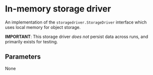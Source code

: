 <!--[metadata]>
+++
title = "In-memory storage driver"
description = "Explains how to use the in-memory storage drivers"
keywords = ["registry, service, driver, images, storage,  in-memory"]
[menu.main]
parent="smn_registry_drivers"
+++
<![end-metadata]-->


# In-memory storage driver

An implementation of the `storagedriver.StorageDriver` interface which uses local memory for object storage.

**IMPORTANT**: This storage driver *does not* persist data across runs, and primarily exists for testing.

## Parameters

None
